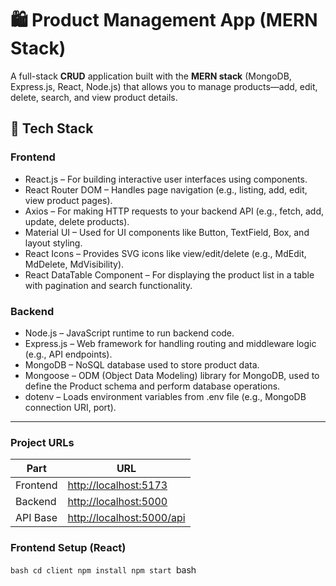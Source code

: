 # 🛍️ Product Management App (MERN Stack)

A full-stack **CRUD** application built with the **MERN stack** (MongoDB, Express.js, React, Node.js) that allows you to manage products—add, edit, delete, search, and view product details.


## 🚀 Tech Stack

### Frontend
- React.js – For building interactive user interfaces using components.
- React Router DOM – Handles page navigation (e.g., listing, add, edit, view product pages).
- Axios – For making HTTP requests to your backend API (e.g., fetch, add, update, delete products).
- Material UI – Used for UI components like Button, TextField, Box, and layout styling.
- React Icons – Provides SVG icons like view/edit/delete (e.g., MdEdit, MdDelete, MdVisibility).
- React DataTable Component – For displaying the product list in a table with pagination and search functionality.

### Backend

- Node.js – JavaScript runtime to run backend code.
- Express.js – Web framework for handling routing and middleware logic (e.g., API endpoints).
- MongoDB – NoSQL database used to store product data.
- Mongoose – ODM (Object Data Modeling) library for MongoDB, used to define the Product schema and perform database operations.
- dotenv – Loads environment variables from .env file (e.g., MongoDB connection URI, port).

---
### Project URLs

| Part     | URL                                                    |
| -------- | ------------------------------------------------------ |
| Frontend | [http://localhost:5173](http://localhost:5173)         |
| Backend  | [http://localhost:5000](http://localhost:5000)         |
| API Base | [http://localhost:5000/api](http://localhost:5000/api) |

### Frontend Setup (React)

``bash
cd client
npm install
npm start
``bash


